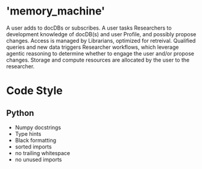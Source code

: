 # 'memory_machine'

A user adds to docDBs or subscribes. A user tasks Researchers to development knowledge of docDB(s) and user Profile, and possibly propose changes. Access is managed by Librarians, optimized for retreival. Qualified queries and new data triggers Researcher workflows, which leverage agentic reasoning to determine whether to engage the user and/or propose changes. Storage and compute resources are allocated by the user to the researcher.

# Code Style

## Python
- Numpy docstrings
- Type hints
- Black formatting
- sorted imports
- no trailing whitespace
- no unused imports